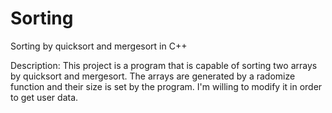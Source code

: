 # Sorting
Sorting by quicksort and mergesort in C++

Description:
This project is a program that is capable of sorting two arrays by quicksort and mergesort.
The arrays are generated by a radomize function and their size is set by the program.
I'm willing to modify it in order to get user data.
